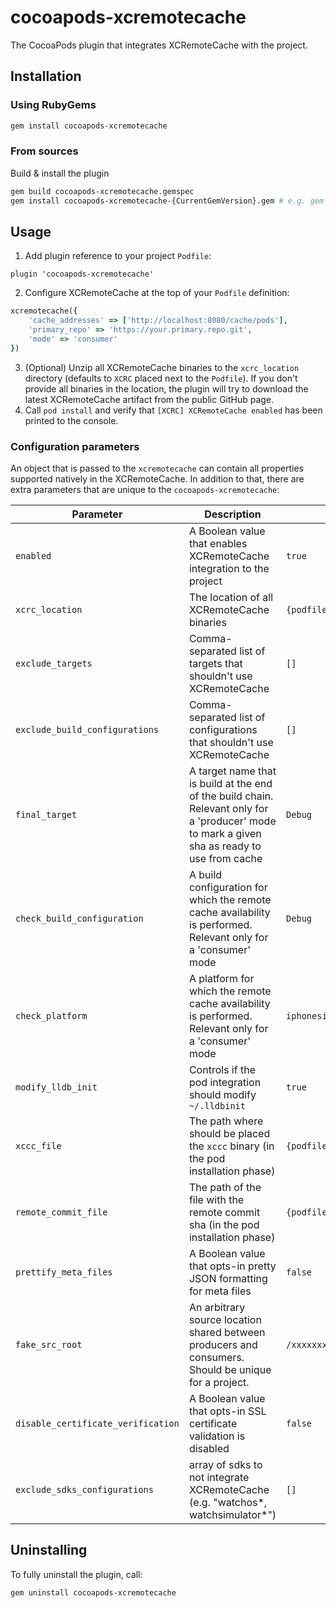 # cocoapods-xcremotecache

The CocoaPods plugin that integrates XCRemoteCache with the project.

## Installation

### Using RubyGems

```bash
gem install cocoapods-xcremotecache
```

### From sources

Build & install the plugin

```bash
gem build cocoapods-xcremotecache.gemspec
gem install cocoapods-xcremotecache-{CurrentGemVersion}.gem # e.g. gem install cocoapods-xcremotecache-0.0.1.gem
```

## Usage

1. Add plugin reference to your project `Podfile`:
```
plugin 'cocoapods-xcremotecache'
```
2. Configure XCRemoteCache at the top of your `Podfile` definition:
```ruby
xcremotecache({
    'cache_addresses' => ['http://localhost:8080/cache/pods'],
    'primary_repo' => 'https://your.primary.repo.git',
    'mode' => 'consumer'
})
```
3. (Optional) Unzip all XCRemoteCache binaries to the `xcrc_location` directory (defaults to `XCRC` placed next to the `Podfile`). If you don't provide all binaries in the location, the plugin will try to download the latest XCRemoteCache artifact from the public GitHub page.
4. Call `pod install` and verify that `[XCRC] XCRemoteCache enabled` has been printed to the console.

### Configuration parameters

An object that is passed to the `xcremotecache` can contain all properties supported natively in the XCRemoteCache. In addition to that, there are extra parameters that are unique to the `cocoapods-xcremotecache`:

| Parameter | Description | Default | Required |
| ------------- | ------------- | ------------- | ------------- |
| `enabled` | A Boolean value that enables XCRemoteCache integration to the project | `true` | ⬜️ |
| `xcrc_location` | The location of all XCRemoteCache binaries | `{podfile_dir}/XCRC` | ⬜️ |
| `exclude_targets` | Comma-separated list of targets that shouldn't use XCRemoteCache | `[]`| ⬜️ |
| `exclude_build_configurations` | Comma-separated list of configurations that shouldn't use XCRemoteCache | `[]`| ⬜️ |
| `final_target` | A target name that is build at the end of the build chain. Relevant only for a 'producer' mode to mark a given sha as ready to use from cache | `Debug` | ⬜️ |
| `check_build_configuration` | A build configuration for which the remote cache availability is performed. Relevant only for a 'consumer' mode | `Debug` | ⬜️ |
| `check_platform` | A platform for which the remote cache availability is performed. Relevant only for a 'consumer' mode | `iphonesimulator` | ⬜️
| `modify_lldb_init` | Controls if the pod integration should modify `~/.lldbinit` | `true` | ⬜️ |
| `xccc_file` | The path where should be placed the `xccc` binary (in the pod installation phase) | `{podfile_dir}/.rc/xccc` | ⬜️ |
| `remote_commit_file` | The path of the file with the remote commit sha (in the pod installation phase) | `{podfile_dir}/.rc/arc.rc`| ⬜️ |
| `prettify_meta_files` | A Boolean value that opts-in pretty JSON formatting for meta files | `false` | ⬜️ |
| `fake_src_root` | An arbitrary source location shared between producers and consumers. Should be unique for a project. | `/xxxxxxxxxx` | ⬜️ |
| `disable_certificate_verification` | A Boolean value that opts-in SSL certificate validation is disabled | `false` | ⬜️ |
| `exclude_sdks_configurations` | array of sdks to not integrate XCRemoteCache (e.g. "watchos*, watchsimulator*") | `[]`| ⬜️ |

## Uninstalling

To fully uninstall the plugin, call:

```bash
gem uninstall cocoapods-xcremotecache
```
